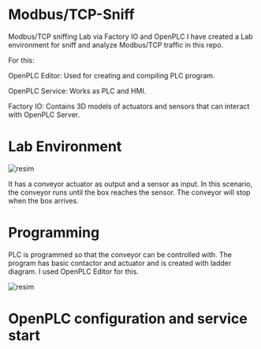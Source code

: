 # Modbus/TCP-Sniff
Modbus/TCP sniffing Lab via Factory IO and OpenPLC
I have created a Lab environment for sniff and analyze Modbus/TCP traffic in this repo.

For this:

OpenPLC Editor: Used for creating and compiling PLC program.

OpenPLC Service: Works as PLC and HMI. 

Factory IO: Contains 3D models of actuators and sensors that can interact with OpenPLC Server. 

# Lab Environment

![resim](https://github.com/don-talcapone/Modbus-Sniff/assets/135317904/01f53904-8245-4d88-a5fe-0e9c75f1ce96)

It has a conveyor actuator as output and a sensor as input. In this scenario, the conveyor runs until the box reaches the sensor. The conveyor will stop when the box arrives.

# Programming

PLC is programmed so that the conveyor can be controlled with. The program has basic contactor and actuator and is created with ladder diagram. I used OpenPLC Editor for this.

![resim](https://github.com/don-talcapone/Modbus-Sniff/assets/135317904/37a90e02-8d18-4f3b-82b2-1c9f8aafa7a5)

# OpenPLC configuration and service start



